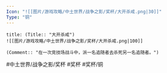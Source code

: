 ```yaml
---
Icon: "![[图片/游戏攻略/中土世界/战争之影/奖杯/大开杀戒.png|30]]"
Type: "铜"
---
```

```ad-common-bronze-trophy
title: (Title:: "大开杀戒")
![[图片/游戏攻略/中土世界/战争之影/奖杯/大开杀戒.png|100]]

(Comment:: "在一次竞技场战斗中，派一名追随者去杀死另一名追随者。")
```

#中土世界/战争之影/奖杯 #奖杯 #奖杯/铜
